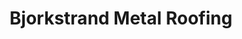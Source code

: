 ---
title: "Bjorkstrand Metal Roofing"
url: /new-auburn/bjorkstrand-metal-roofing/
shop: doityourself
---